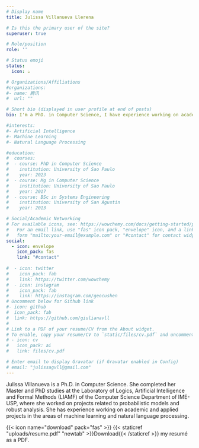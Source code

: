 ```yaml
---
# Display name
title: Julissa Villanueva Llerena

# Is this the primary user of the site?
superuser: true

# Role/position
role: ''

# Status emoji
status:
  icon: ☕️

# Organizations/Affiliations
#organizations:
#- name: 腾讯
#  url: ""

# Short bio (displayed in user profile at end of posts)
bio: I'm a PhD. in Computer Science, I have experience working on academic and applied projects in the areas of  Machine learning and Natural Language Processing.

#interests:
#- Artificial Intelligence
#- Machine Learning
#- Natural Language Processing

#education:
#  courses:
#  - course: PhD in Computer Science
#    institution: University of Sao Paulo
#    year: 2023
#  - course: Mg in Computer Science
#    institution: University of Sao Paulo
#    year: 2017
#  - course: BSc in Systems Engineering
#    institution: University of San Agustin
#    year: 2013

# Social/Academic Networking
# For available icons, see: https://wowchemy.com/docs/getting-started/page-builder/#icons
#   For an email link, use "fas" icon pack, "envelope" icon, and a link in the
#   form "mailto:your-email@example.com" or "#contact" for contact widget.
social:
  - icon: envelope
    icon_pack: fas
    link: "#contact"
    
#  - icon: twitter
#    icon_pack: fab
#    link: https://twitter.com/wowchemy
#  - icon: instagram
#    icon_pack: fab
#    link: https://instagram.com/geocushen
# Uncomment below for Github link
#- icon: github
#  icon_pack: fab
#  link: https://github.com/giulianavll
#
# Link to a PDF of your resume/CV from the About widget.
# To enable, copy your resume/CV to `static/files/cv.pdf` and uncomment the lines below.
# - icon: cv
#   icon_pack: ai
#   link: files/cv.pdf

# Enter email to display Gravatar (if Gravatar enabled in Config)
# email: "julissagvll@gmail.com"
---
```


Julissa Villanueva is a Ph.D. in Computer Science. She completed her Master and PhD studies at the Laboratory of Logics, Artificial Intelligence and Formal Methods (LIAMF) of the Computer Science Department of IME-USP, where she worked on projects related to probabilistic models and robust analysis. She has experience working on academic and applied projects in the areas of machine learning and natural language processing.

{{< icon name="download" pack="fas" >}} {{< staticref "uploads/resume.pdf" "newtab" >}}Download{{< /staticref >}} my resumé as a PDF.
